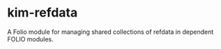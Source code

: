# kim-refdata

A Folio module for managing shared collections of refdata in dependent FOLIO modules.
